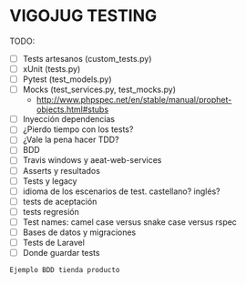 # VIGOJUG TESTING

TODO:

- [  ] Tests artesanos (custom_tests.py)
- [  ] xUnit (tests.py)
- [  ] Pytest (test_models.py)
- [  ] Mocks (test_services.py, test_mocks.py)
  - http://www.phpspec.net/en/stable/manual/prophet-objects.html#stubs
- [  ] Inyección dependencias
- [  ] ¿Pierdo tiempo con los tests?
- [  ] ¿Vale la pena hacer TDD?
- [  ] BDD
- [  ] Travis windows y aeat-web-services
- [  ] Asserts y resultados
- [  ] Tests y legacy
- [  ] idioma de los escenarios de  test. castellano? inglés?
- [  ] tests de aceptación
- [  ] tests regresión
- [  ] Test names: camel case versus snake case versus rspec
- [  ] Bases de datos y migraciones
- [  ] Tests de Laravel
- [  ] Donde guardar tests

```
Ejemplo BDD tienda producto
```
